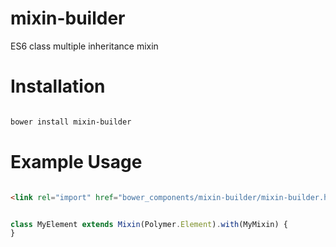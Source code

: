 # mixin-builder

ES6 class multiple inheritance mixin


# Installation

``` bash

bower install mixin-builder

```

# Example Usage

```html

<link rel="import" href="bower_components/mixin-builder/mixin-builder.html">

```

```js

class MyElement extends Mixin(Polymer.Element).with(MyMixin) {
}



```



